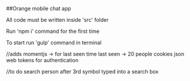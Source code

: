 ##Orange mobile chat app

All code must be written inside 'src' folder

Run 'npm i' command for the first time

To start run 'gulp' command in terminal


//adds
momentjs -> for last seen time
last seen -> 20 people
cookies
json web tokens for authentication


//to do
search person after 3rd symbol typed into a search box